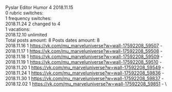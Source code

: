 Pyslar	Editor Humor 4 2018.11.15\
0 rubric switches:\
1 frequency switches:\
2018.11.24 2 changed to 4 \
1 vacations:\
2018.12.10 unlimited \
Total posts amount: 8	Posts dates amount: 8\
2018.11.16 1 https://vk.com/mu_marveluniverse?w=wall-17592208_59507 - \
2018.11.17 1 https://vk.com/mu_marveluniverse?w=wall-17592208_59508 - \
2018.11.18 1 https://vk.com/mu_marveluniverse?w=wall-17592208_59509 - \
2018.11.19 1 https://vk.com/mu_marveluniverse?w=wall-17592208_59510 - \
2018.11.20 1 https://vk.com/mu_marveluniverse?w=wall-17592208_59549 - \
2018.11.24 1 https://vk.com/mu_marveluniverse?w=wall-17592208_59836 - \
2018.11.30 1 https://vk.com/mu_marveluniverse?w=wall-17592208_59837 - \
2018.12.02 1 https://vk.com/mu_marveluniverse?w=wall-17592208_59851 - \
